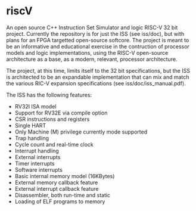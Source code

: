 # riscV
An open source C++ Instruction Set Simulator and logic RISC-V 32 bit project. Currently the repository is for just the ISS (see iss/doc), but with plans for an FPGA targetted open-source softcore. The project is meant to be an informative and educational exercise in the contruction of processor models and logic implementations, using the RISC-V open-source architecture as a base, as a modern, relevant, processor architecture.

The project, at this time, limits itself to the 32 bit specifications, but the ISS is architected to be an expandable implementation that can mix and match the various RIC-V expansion specifications (see iss/doc/iss_manual.pdf).

The ISS has the following features:

*	RV32I ISA model
*	Support for RV32E via compile option
*	CSR instructions and registers
*	Single HART
*	Only Machine (M) privilege currently mode supported
*	Trap handling
*	Cycle count and real-time clock
*	Interrupt handling
*	External interrupts
*	Timer interrupts
*	Software interrupts
*	Basic internal memory model (16KBytes)
*	External memory callback feature
*	External interrupt callback feature
*	Disassembler, both run-time and static
*	Loading of ELF programs to memory
